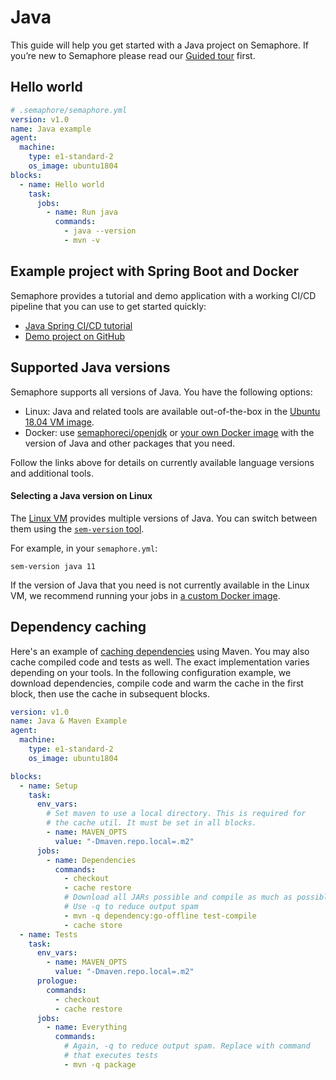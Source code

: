 # Java

This guide will help you get started with a Java project on Semaphore.
If you’re new to Semaphore please read our
[Guided tour](https://docs.semaphoreci.com/guided-tour/getting-started/) first.

## Hello world

``` yaml
# .semaphore/semaphore.yml
version: v1.0
name: Java example
agent:
  machine:
    type: e1-standard-2
    os_image: ubuntu1804
blocks:
  - name: Hello world
    task:
      jobs:
        - name: Run java
          commands:
            - java --version
            - mvn -v
```

## Example project with Spring Boot and Docker

Semaphore provides a tutorial and demo application with a working
CI/CD pipeline that you can use to get started quickly:

- [Java Spring CI/CD tutorial][tutorial]
- [Demo project on GitHub][demo-project]

## Supported Java versions

Semaphore supports all versions of Java. You have the following options:

- Linux: Java and related tools are available out-of-the-box in the
  [Ubuntu 18.04 VM image][ubuntu-java].
- Docker: use [semaphoreci/openjdk][java-docker-image] or
  [your own Docker image][docker-env] with the version of Java and other
  packages that you need.

Follow the links above for details on currently available language versions and
additional tools.

#### Selecting a Java version on Linux

The [Linux VM][ubuntu1804] provides multiple versions of Java.
You can switch between them using the [`sem-version` tool][sem-version].

For example, in your `semaphore.yml`:

```
sem-version java 11
```

If the version of Java that you need is not currently available in the Linux VM,
we recommend running your jobs in [a custom Docker image][docker-env].

## Dependency caching

Here's an example of [caching dependencies][caching] using Maven.
You may also cache compiled code and tests as well. The exact
implementation varies depending on your tools.
In the following configuration example, we download dependencies, compile
code and warm the cache in the first block, then use the cache in
subsequent blocks.

``` yaml
version: v1.0
name: Java & Maven Example
agent:
  machine:
    type: e1-standard-2
    os_image: ubuntu1804

blocks:
  - name: Setup
    task:
      env_vars:
        # Set maven to use a local directory. This is required for
        # the cache util. It must be set in all blocks.
        - name: MAVEN_OPTS
          value: "-Dmaven.repo.local=.m2"
      jobs:
        - name: Dependencies
          commands:
            - checkout
            - cache restore
            # Download all JARs possible and compile as much as possible
            # Use -q to reduce output spam
            - mvn -q dependency:go-offline test-compile
            - cache store
  - name: Tests
    task:
      env_vars:
        - name: MAVEN_OPTS
          value: "-Dmaven.repo.local=.m2"
      prologue:
        commands:
          - checkout
          - cache restore
      jobs:
        - name: Everything
          commands:
            # Again, -q to reduce output spam. Replace with command
            # that executes tests
            - mvn -q package
```

[tutorial]: https://docs.semaphoreci.com/examples/java-spring-continuous-integration/
[demo-project]: https://github.com/semaphoreci-demos/semaphore-demo-java-spring
[ubuntu-java]: https://docs.semaphoreci.com/ci-cd-environment/ubuntu-18.04-image/#java-and-jvm-languages
[ubuntu1804]: https://docs.semaphoreci.com/ci-cd-environment/ubuntu-18.04-image/
[macos-java]: https://docs.semaphoreci.com/ci-cd-environment/macos-mojave-xcode-11-image/#java
[docker-env]: https://docs.semaphoreci.com/ci-cd-environment/custom-ci-cd-environment-with-docker/
[sem-version]: https://docs.semaphoreci.com/ci-cd-environment/sem-version-managing-language-versions-on-linux/
[caching]: https://docs.semaphoreci.com/guided-tour/caching-dependencies/
[java-docker-image]: https://hub.docker.com/r/semaphoreci/openjdk
